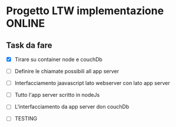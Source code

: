 # Progetto LTW implementazione ONLINE

## Task da fare
 - [x] Tirare su container node e couchDb
 - [ ] Definire le chiamate possibili all app server
 - [ ] Interfacciamento jaavascript lato webserver con lato app server
 - [ ] Tutto l'app server scritto in nodeJs
 - [ ] L'interfacciamento da app server don couchDb
 - [ ] TESTING
 
